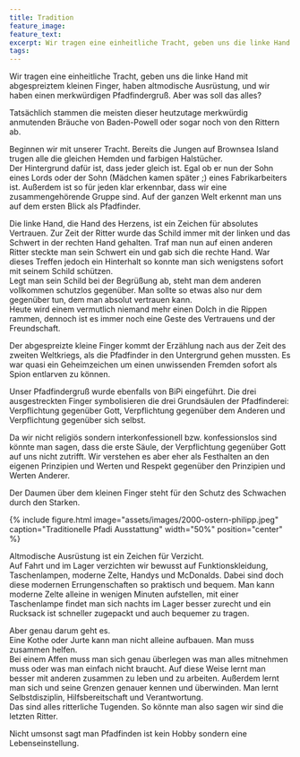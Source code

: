 ```yaml
---
title: Tradition
feature_image:
feature_text:
excerpt: Wir tragen eine einheitliche Tracht, geben uns die linke Hand mit abgespreiztem kleinen Finger, haben altmodische Ausrüstung, und wir haben einen merkwürdigen Pfadfindergruß. Aber was soll das alles?
tags:
---
```


Wir tragen eine einheitliche Tracht, geben uns die linke Hand mit abgespreiztem kleinen Finger, haben altmodische Ausrüstung, und wir haben einen merkwürdigen Pfadfindergruß. Aber was soll das alles?

Tatsächlich stammen die meisten dieser heutzutage merkwürdig anmutenden Bräuche von Baden-Powell oder sogar noch von den Rittern ab.

Beginnen wir mit unserer Tracht. Bereits die Jungen auf Brownsea Island trugen alle die gleichen Hemden und farbigen Halstücher.  
Der Hintergrund dafür ist, dass jeder gleich ist. Egal ob er nun der Sohn eines Lords oder der Sohn (Mädchen kamen später ;) eines Fabrikarbeiters ist. Außerdem ist so für jeden klar erkennbar, dass wir eine zusammengehörende Gruppe sind. Auf der ganzen Welt erkennt man uns auf dem ersten Blick als Pfadfinder.

Die linke Hand, die Hand des Herzens, ist ein Zeichen für absolutes Vertrauen. Zur Zeit der Ritter wurde das Schild immer mit der linken und das Schwert in der rechten Hand gehalten. Traf man nun auf einen anderen Ritter steckte man sein Schwert ein und gab sich die rechte Hand. War dieses Treffen jedoch ein Hinterhalt so konnte man sich wenigstens sofort mit seinem Schild schützen.  
Legt man sein Schild bei der Begrüßung ab, steht man dem anderen vollkommen schutzlos gegenüber. Man sollte so etwas also nur dem gegenüber tun, dem man absolut vertrauen kann.  
Heute wird einem vermutlich niemand mehr einen Dolch in die Rippen rammen, dennoch ist es immer noch eine Geste des Vertrauens und der Freundschaft.

Der abgespreizte kleine Finger kommt der Erzählung nach aus der Zeit des zweiten Weltkriegs, als die Pfadfinder in den Untergrund gehen mussten. Es war quasi ein Geheimzeichen um einen unwissenden Fremden sofort als Spion entlarven zu können.

Unser Pfadfindergruß wurde ebenfalls von BiPi eingeführt. Die drei ausgestreckten Finger symbolisieren die drei Grundsäulen der Pfadfinderei:   
Verpflichtung gegenüber Gott, Verpflichtung gegenüber dem Anderen und Verpflichtung gegenüber sich selbst.

Da wir nicht religiös sondern interkonfessionell bzw. konfessionslos sind könnte man sagen, dass die erste Säule, der Verpflichtung gegenüber Gott auf uns nicht zutrifft. Wir verstehen es aber eher als Festhalten an den eigenen Prinzipien und Werten und Respekt gegenüber den Prinzipien und Werten Anderer.

Der Daumen über dem kleinen Finger steht für den Schutz des Schwachen durch den Starken.

{% include figure.html image="assets/images/2000-ostern-philipp.jpeg" caption="Traditionelle Pfadi Ausstattung" width="50%" position="center" %}

Altmodische Ausrüstung ist ein Zeichen für Verzicht.  
Auf Fahrt und im Lager verzichten wir bewusst auf Funktionskleidung, Taschenlampen, moderne Zelte, Handys und McDonalds. Dabei sind doch diese modernen Errungenschaften so praktisch und bequem. Man kann moderne Zelte alleine in wenigen Minuten aufstellen, mit einer Taschenlampe findet man sich nachts im Lager besser zurecht und ein Rucksack ist schneller zugepackt und auch bequemer zu tragen.

Aber genau darum geht es.  
Eine Kothe oder Jurte kann man nicht alleine aufbauen. Man muss zusammen helfen.  
Bei einem Affen muss man sich genau überlegen was man alles mitnehmen muss oder was man einfach nicht braucht. Auf diese Weise lernt man besser mit anderen zusammen zu leben und zu arbeiten. Außerdem lernt man sich und seine Grenzen genauer kennen und überwinden. Man lernt Selbstdisziplin, Hilfsbereitschaft und Verantwortung.  
Das sind alles ritterliche Tugenden. So könnte man also sagen wir sind die letzten Ritter.

Nicht umsonst sagt man Pfadfinden ist kein Hobby sondern eine Lebenseinstellung.
